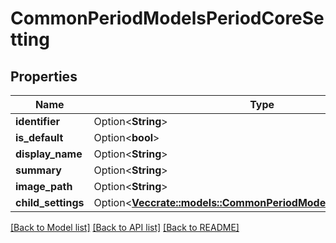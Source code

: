 # CommonPeriodModelsPeriodCoreSetting

## Properties

Name | Type | Description | Notes
------------ | ------------- | ------------- | -------------
**identifier** | Option<**String**> |  | [optional]
**is_default** | Option<**bool**> |  | [optional]
**display_name** | Option<**String**> |  | [optional]
**summary** | Option<**String**> |  | [optional]
**image_path** | Option<**String**> |  | [optional]
**child_settings** | Option<[**Vec<crate::models::CommonPeriodModelsPeriodCoreSetting>**](Common.Models.CoreSetting.md)> |  | [optional]

[[Back to Model list]](../README.md#documentation-for-models) [[Back to API list]](../README.md#documentation-for-api-endpoints) [[Back to README]](../README.md)


